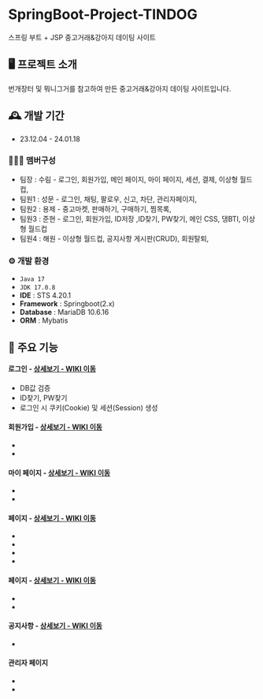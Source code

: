 
# SpringBoot-Project-TINDOG
스프링 부트 + JSP 중고거래&강아지 데이팅 사이트


## 🖥️ 프로젝트 소개
번개장터 및 뭐니그거를 참고하여 만든 중고거래&강아지 데이팅 사이트입니다.
<br>

## 🕰️ 개발 기간
* 23.12.04 - 24.01.18

### 🧑‍🤝‍🧑 맴버구성
 - 팀장  : 수림 - 로그인, 회원가입, 메인 페이지, 마이 페이지, 세션, 결제, 이상형 월드컵,
 - 팀원1 : 성문 - 로그인, 채팅, 팔로우, 신고, 차단, 관리자페이지,
 - 팀원2 : 용제 - 중고마켓, 판매하기, 구매하기, 찜목록,
 - 팀원3 : 준현 - 로그인, 회원가입, ID저장 ,ID찾기, PW찾기, 메인 CSS, 댕BTI, 이상형 월드컵
 - 팀원4 : 해원 - 이상형 월드컵, 공지사항 게시판(CRUD), 회원탈퇴,

### ⚙️ 개발 환경
- `Java 17`
- `JDK 17.0.8`
- **IDE** : STS 4.20.1
- **Framework** : Springboot(2.x)
- **Database** : MariaDB 10.6.16
- **ORM** : Mybatis

## 📌 주요 기능
#### 로그인 - <a href="" >상세보기 - WIKI 이동</a>
- DB값 검증
- ID찾기, PW찾기
- 로그인 시 쿠키(Cookie) 및 세션(Session) 생성
  
#### 회원가입 - <a href="" >상세보기 - WIKI 이동</a>
- 
-
  
#### 마이 페이지 - <a href="" >상세보기 - WIKI 이동</a>
- 
- 

#### 페이지 - <a href="" >상세보기 - WIKI 이동</a>
- 
- 
- 
- 

####  페이지 - <a href="" >상세보기 - WIKI 이동</a>
- 
-

#### 공지사항 - <a href="" >상세보기 - WIKI 이동</a> 
- 

#### 관리자 페이지 
- 
- 
